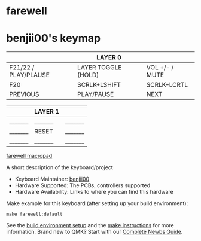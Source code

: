 

# farewell

# benjii00's keymap
|                       |   LAYER 0           |                   |
|-----------------------|---------------------|-------------------|
|  F21/22 / PLAY/PLAUSE |LAYER TOGGLE (HOLD)  |VOL +/- / MUTE     |
|  F20                  |SCRLK+LSHIFT         |SCRLK+LCRTL        |
|  PREVIOUS             |PLAY/PAUSE           |NEXT               |

|                       |   LAYER 1           |                   |
|-----------------------|---------------------|-------------------|
|_______                |_______              |_______            |
|_______                |RESET                |_______            |
|_______                |_______              |_______            |

[farewell macropad](https://github.com/a-chol/farewell_pcb)

A short description of the keyboard/project

* Keyboard Maintainer: [benjii00](https://github.com/benjii00)
* Hardware Supported: The PCBs, controllers supported
* Hardware Availability: Links to where you can find this hardware

Make example for this keyboard (after setting up your build environment):

    make farewell:default

See the [build environment setup](https://docs.qmk.fm/#/getting_started_build_tools) and the [make instructions](https://docs.qmk.fm/#/getting_started_make_guide) for more information. Brand new to QMK? Start with our [Complete Newbs Guide](https://docs.qmk.fm/#/newbs).
